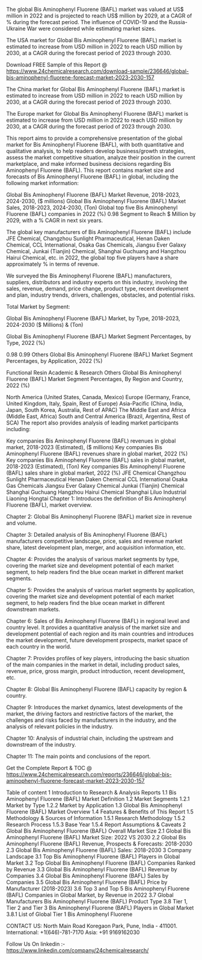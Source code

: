The global Bis Aminophenyl Fluorene (BAFL) market was valued at US$ million in 2022 and is projected to reach US$ million by 2029, at a CAGR of % during the forecast period. The influence of COVID-19 and the Russia-Ukraine War were considered while estimating market sizes.

The USA market for Global Bis Aminophenyl Fluorene (BAFL) market is estimated to increase from USD million in 2022 to reach USD million by 2030, at a CAGR during the forecast period of 2023 through 2030.

Download FREE Sample of this Report @ https://www.24chemicalresearch.com/download-sample/236646/global-bis-aminophenyl-fluorene-forecast-market-2023-2030-157

The China market for Global Bis Aminophenyl Fluorene (BAFL) market is estimated to increase from USD million in 2022 to reach USD million by 2030, at a CAGR during the forecast period of 2023 through 2030.

The Europe market for Global Bis Aminophenyl Fluorene (BAFL)  market is estimated to increase from USD million in 2022 to reach USD million by 2030, at a CAGR during the forecast period of 2023 through 2030.

This report aims to provide a comprehensive presentation of the global market for Bis Aminophenyl Fluorene (BAFL), with both quantitative and qualitative analysis, to help readers develop business/growth strategies, assess the market competitive situation, analyze their position in the current marketplace, and make informed business decisions regarding Bis Aminophenyl Fluorene (BAFL). This report contains market size and forecasts of Bis Aminophenyl Fluorene (BAFL) in global, including the following market information:

Global Bis Aminophenyl Fluorene (BAFL) Market Revenue, 2018-2023, 2024-2030, ($ millions)
Global Bis Aminophenyl Fluorene (BAFL) Market Sales, 2018-2023, 2024-2030, (Ton)
Global top five Bis Aminophenyl Fluorene (BAFL) companies in 2022 (%)
0.98 Segment to Reach $ Million by 2029, with a % CAGR in next six years.

The global key manufacturers of Bis Aminophenyl Fluorene (BAFL) include JFE Chemical, Changzhou Sunlight Pharmaceutical, Henan Daken Chemical, CCL International, Osaka Gas Chemicals, Jiangsu Ever Galaxy Chemical, Junkai (Tianjin) Chemical, Shanghai Guchuang and Hangzhou Hairui Chemical, etc. in 2022, the global top five players have a share approximately % in terms of revenue.

We surveyed the Bis Aminophenyl Fluorene (BAFL) manufacturers, suppliers, distributors and industry experts on this industry, involving the sales, revenue, demand, price change, product type, recent development and plan, industry trends, drivers, challenges, obstacles, and potential risks.

Total Market by Segment:

Global Bis Aminophenyl Fluorene (BAFL) Market, by Type, 2018-2023, 2024-2030 ($ Millions) & (Ton)

Global Bis Aminophenyl Fluorene (BAFL) Market Segment Percentages, by Type, 2022 (%)

0.98
0.99
Others
Global Bis Aminophenyl Fluorene (BAFL) Market Segment Percentages, by Application, 2022 (%)

Functional Resin
Academic & Research
Others
Global Bis Aminophenyl Fluorene (BAFL) Market Segment Percentages, By Region and Country, 2022 (%)

North America (United States, Canada, Mexico)
Europe (Germany, France, United Kingdom, Italy, Spain, Rest of Europe)
Asia-Pacific (China, India, Japan, South Korea, Australia, Rest of APAC)
The Middle East and Africa (Middle East, Africa)
South and Central America (Brazil, Argentina, Rest of SCA)
The report also provides analysis of leading market participants including:

Key companies Bis Aminophenyl Fluorene (BAFL) revenues in global market, 2018-2023 (Estimated), ($ millions)
Key companies Bis Aminophenyl Fluorene (BAFL) revenues share in global market, 2022 (%)
Key companies Bis Aminophenyl Fluorene (BAFL) sales in global market, 2018-2023 (Estimated), (Ton)
Key companies Bis Aminophenyl Fluorene (BAFL) sales share in global market, 2022 (%)
JFE Chemical
Changzhou Sunlight Pharmaceutical
Henan Daken Chemical
CCL International
Osaka Gas Chemicals
Jiangsu Ever Galaxy Chemical
Junkai (Tianjin) Chemical
Shanghai Guchuang
Hangzhou Hairui Chemical
Shanghai Liluo Industrial
Liaoning Hongtai
Chapter 1: Introduces the definition of Bis Aminophenyl Fluorene (BAFL), market overview.

Chapter 2: Global Bis Aminophenyl Fluorene (BAFL) market size in revenue and volume.

Chapter 3: Detailed analysis of Bis Aminophenyl Fluorene (BAFL) manufacturers competitive landscape, price, sales and revenue market share, latest development plan, merger, and acquisition information, etc.

Chapter 4: Provides the analysis of various market segments by type, covering the market size and development potential of each market segment, to help readers find the blue ocean market in different market segments.

Chapter 5: Provides the analysis of various market segments by application, covering the market size and development potential of each market segment, to help readers find the blue ocean market in different downstream markets.

Chapter 6: Sales of Bis Aminophenyl Fluorene (BAFL) in regional level and country level. It provides a quantitative analysis of the market size and development potential of each region and its main countries and introduces the market development, future development prospects, market space of each country in the world.

Chapter 7: Provides profiles of key players, introducing the basic situation of the main companies in the market in detail, including product sales, revenue, price, gross margin, product introduction, recent development, etc.

Chapter 8: Global Bis Aminophenyl Fluorene (BAFL) capacity by region & country.

Chapter 9: Introduces the market dynamics, latest developments of the market, the driving factors and restrictive factors of the market, the challenges and risks faced by manufacturers in the industry, and the analysis of relevant policies in the industry.

Chapter 10: Analysis of industrial chain, including the upstream and downstream of the industry.

Chapter 11: The main points and conclusions of the report.

Get the Complete Report & TOC @ https://www.24chemicalresearch.com/reports/236646/global-bis-aminophenyl-fluorene-forecast-market-2023-2030-157

Table of content
1 Introduction to Research & Analysis Reports
1.1 Bis Aminophenyl Fluorene (BAFL) Market Definition
1.2 Market Segments
1.2.1 Market by Type
1.2.2 Market by Application
1.3 Global Bis Aminophenyl Fluorene (BAFL) Market Overview
1.4 Features & Benefits of This Report
1.5 Methodology & Sources of Information
1.5.1 Research Methodology
1.5.2 Research Process
1.5.3 Base Year
1.5.4 Report Assumptions & Caveats
2 Global Bis Aminophenyl Fluorene (BAFL) Overall Market Size
2.1 Global Bis Aminophenyl Fluorene (BAFL) Market Size: 2022 VS 2030
2.2 Global Bis Aminophenyl Fluorene (BAFL) Revenue, Prospects & Forecasts: 2018-2030
2.3 Global Bis Aminophenyl Fluorene (BAFL) Sales: 2018-2030
3 Company Landscape
3.1 Top Bis Aminophenyl Fluorene (BAFL) Players in Global Market
3.2 Top Global Bis Aminophenyl Fluorene (BAFL) Companies Ranked by Revenue
3.3 Global Bis Aminophenyl Fluorene (BAFL) Revenue by Companies
3.4 Global Bis Aminophenyl Fluorene (BAFL) Sales by Companies
3.5 Global Bis Aminophenyl Fluorene (BAFL) Price by Manufacturer (2018-2023)
3.6 Top 3 and Top 5 Bis Aminophenyl Fluorene (BAFL) Companies in Global Market, by Revenue in 2022
3.7 Global Manufacturers Bis Aminophenyl Fluorene (BAFL) Product Type
3.8 Tier 1, Tier 2 and Tier 3 Bis Aminophenyl Fluorene (BAFL) Players in Global Market
3.8.1 List of Global Tier 1 Bis Aminophenyl Fluorene

CONTACT US:
North Main Road Koregaon Park, Pune, India - 411001.
International: +1(646)-781-7170
Asia: +91 9169162030

Follow Us On linkedin :- https://www.linkedin.com/company/24chemicalresearch/
